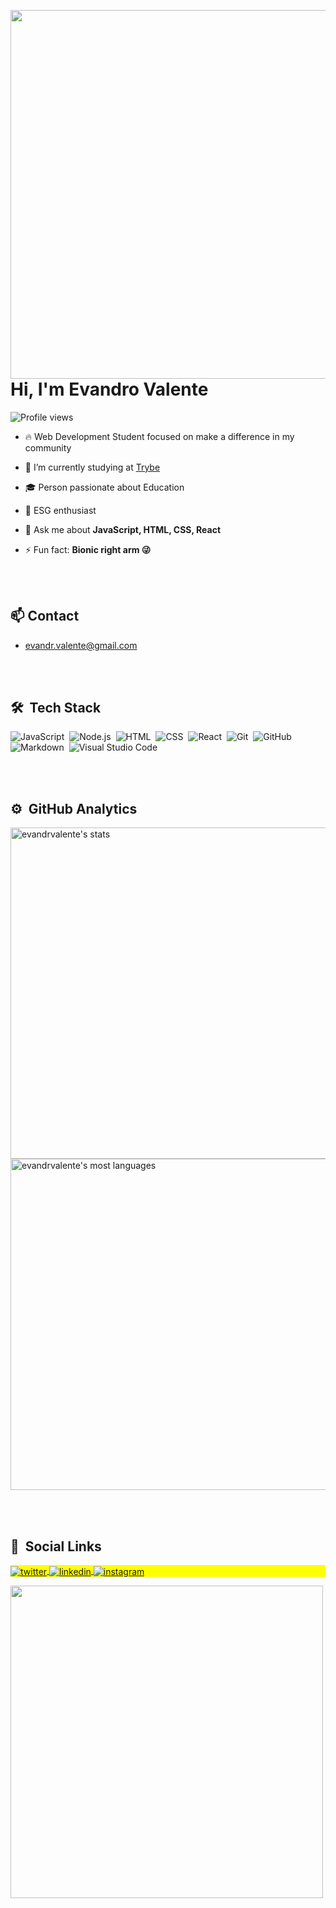 
<a href="https://evandrvalente.github.io/"><img align="right" height="590em" src="https://raw.githubusercontent.com/gist/evandrvalente/65071d63f66d8a77fdef110f7922fc6d/raw/5bcc6a75009c46454ab4383108478d9dc77e9a6b/readme_card.svg"/></a>
<h1 align="left">Hi, I'm Evandro Valente</h1>
<p align="left"> <img src="https://komarev.com/ghpvc/?username=evandrvalente&color=yellow" alt="Profile views" /> </p>

- 🔥 Web Development Student focused on make a difference in my community 

- 🌱 I’m currently studying at [Trybe](https://www.betrybe.com/)
<!--
- 👨‍💻 All of my projects are available at [my portfolio](https://evandrvalente.github.io/)
-->

- 🎓 Person passionate about Education

- 🌿 ESG enthusiast 

- 💬 Ask me about **JavaScript, HTML, CSS, React**

- ⚡ Fun fact: **Bionic right arm 😜**

<br><br>

## :mailbox: Contact

- evandr.valente@gmail.com

<br><br>

## 🛠 &nbsp;Tech Stack

![JavaScript](https://img.shields.io/badge/-JavaScript-05122A?style=square&logo=javascript)&nbsp;
![Node.js](https://img.shields.io/badge/-Node.js-05122A?style=square&logo=node.js)&nbsp;
![HTML](https://img.shields.io/badge/-HTML-05122A?style=square&logo=HTML5)&nbsp;
![CSS](https://img.shields.io/badge/-CSS-05122A?style=square&logo=CSS3&logoColor=1572B6)&nbsp;
![React](https://img.shields.io/badge/-React-05122A?style=square&logo=react)&nbsp;
![Git](https://img.shields.io/badge/-Git-05122A?style=square&logo=git)&nbsp;
![GitHub](https://img.shields.io/badge/-GitHub-05122A?style=square&logo=github)&nbsp;
![Markdown](https://img.shields.io/badge/-Markdown-05122A?style=square&logo=markdown)&nbsp;
![Visual Studio Code](https://img.shields.io/badge/-VS%20Code-05122A?style=square&logo=visual-studio-code&logoColor=007ACC)&nbsp;

<br><br>

## ⚙️ &nbsp;GitHub Analytics

<p align="left">
<img width="530em" src="https://github-readme-stats.vercel.app/api?username=evandrvalente&count_private=true&include_all_commits=true&show_icons=true&theme=vision-friendly-dark" alt="evandrvalente's stats"/>
<img width="530em" src="https://github-readme-stats.vercel.app/api/top-langs/?username=evandrvalente&layout=compact&theme=vision-friendly-dark" alt="evandrvalente's most languages"/>
</p>

<br><br>

## 🔗 &nbsp;Social Links

<p align="left" style="background:yellow">
<a href="https://twitter.com/evandrvalente" target="_blank">
  <img align="center" src="https://img.shields.io/badge/-evandrvalente-05122A?style=for-the-badge&logo=twitter" alt="twitter"/>  
</a>
<a href="https://linkedin.com/in/evandrovalente" target="_blank">
  <img align="center" src="https://img.shields.io/badge/-evandrovalente-05122A?style=for-the-badge&logo=linkedin" alt="linkedin"/>
</a>
<a href="https://instagram.com/evandr.valente" target="_blank">
 <img align="center" src="https://img.shields.io/badge/-evandr.valente-05122A?style=for-the-badge&logo=instagram" alt="instagram"/>
</a>
</p>
<a href="https://twitter.com/evandrvalente" target="_blank">
<img width="500em" src="https://github-readme-twitter-gazf.vercel.app/api?id=evandrvalente&layout=wide&show_reply=off&show_retweet=off" />
<a>
<!--
Here are some ideas to get you started:


- 🔭 I’m currently working on ...
- 🌱 I’m currently learning ...
- 👯 I’m looking to collaborate on ...
- 🤔 I’m looking for help with ...
- 💬 Ask me about ...
- 📫 How to reach me: ...
- 😄 Pronouns: ...
- ⚡ Fun fact: ...
-->
